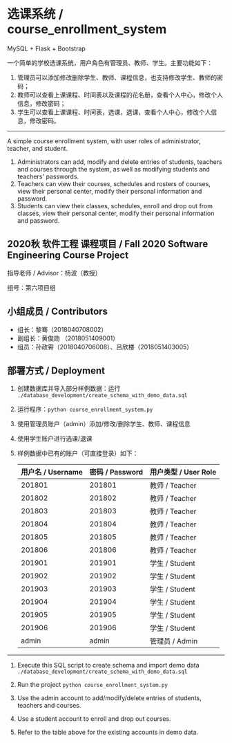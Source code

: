 # 选课系统 / course_enrollment_system

MySQL + Flask + Bootstrap

一个简单的学校选课系统，用户角色有管理员、教师、学生。主要功能如下：

1. 管理员可以添加修改删除学生、教师、课程信息，也支持修改学生、教师的密码；
2. 教师可以查看上课课程、时间表以及课程的花名册，查看个人中心，修改个人信息，修改密码；
3. 学生可以查看上课课程、时间表，选课，退课，查看个人中心，修改个人信息，修改密码。

------

A simple course enrollment system, with user roles of administrator, teacher, and student. 

1. Administrators can add, modify and delete entries of students, teachers and courses through the system, as well as modifying students and teachers' passwords.
2. Teachers can view their courses, schedules and rosters of courses, view their personal center, modify their personal information and password.
3. Students can view their classes, schedules, enroll and drop out from classes, view their personal center, modify their personal information and password.

## 2020秋 软件工程 课程项目 / Fall 2020 Software Engineering Course Project

指导老师 / Advisor：杨波（教授）

组号：第六项目组

## 小组成员 / Contributors

- 组长：黎骞（2018040708002）
- 副组长：黄俊勋 （2018051409001）
- 组员：孙政霄（2018040706008）、吕欣楼（2018051403005）

## 部署方式 / Deployment

1. 创建数据库并导入部分样例数据：运行 ` ./database_development/create_schema_with_demo_data.sql `

2. 运行程序：` python course_enrollment_system.py `

3. 使用管理员账户（admin）添加/修改/删除学生、教师、课程信息

4. 使用学生账户进行选课/退课

5. 样例数据中已有的账户（可直接登录）如下：

   | 用户名 / Username | 密码 / Password | 用户类型 / User Role |
   | ----------------- | --------------- | -------------------- |
   | 201801            | 201801          | 教师 / Teacher       |
   | 201802            | 201802          | 教师 / Teacher       |
   | 201803            | 201803          | 教师 / Teacher       |
   | 201804            | 201804          | 教师 / Teacher       |
   | 201805            | 201805          | 教师 / Teacher       |
   | 201806            | 201806          | 教师 / Teacher       |
   | 201901            | 201901          | 学生 / Student       |
   | 201902            | 201902          | 学生 / Student       |
   | 201903            | 201903          | 学生 / Student       |
   | 201904            | 201904          | 学生 / Student       |
   | 201905            | 201905          | 学生 / Student       |
   | 201906            | 201906          | 学生 / Student       |
   | admin             | admin           | 管理员 / Admin       |

------

1. Execute this SQL script to create schema and import demo data ` ./database_development/create_schema_with_demo_data.sql `

2. Run the project ` python course_enrollment_system.py `

3. Use the admin account to add/modify/delete entries of students, teachers and courses.

4. Use a student account to enroll and drop out courses.

5. Refer to the table above for the existing accounts in demo data.
